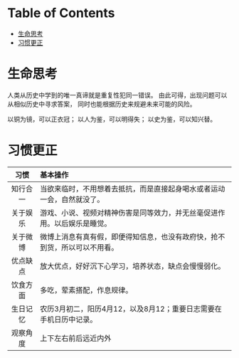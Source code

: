 Table of Contents
=================

   * [生命思考](#生命思考)
   * [习惯更正](#习惯更正)

# 生命思考
人类从历史中学到的唯一真谛就是重复性犯同一错误。
由此可得，出现问题可以从相似历史中寻求答案，
同时也能根据历史来规避未来可能的风险。

以铜为镜，可以正衣冠；
以人为鉴，可以明得失；
以史为鉴，可以知兴替。

# 习惯更正
| 习惯 | 基本操作 |
| :----: | :---- |
| 知行合一 | 当欲来临时，不用想着去抵抗，而是直接起身喝水或者运动一会，自然就没了。 |
| 关于娱乐 | 游戏、小说、视频对精神伤害是同等效力，并无丝毫促进作用。以后娱乐是睡觉。 |
| 关于微博 | 微博上消息有真有假，即便得知信息，也没有政府快，抢不到货，所以可以不用看。 |
| 优点缺点 | 放大优点，好好沉下心学习，培养状态，缺点会慢慢弱化。 |
| 饮食方面 | 多吃，荤素搭配，作息规律。 |
| 生日记忆 | 农历3月初二，阳历4月12，以及8月12；重要日志需要在手机日历中记录。 |
| 观察角度 | 上下左右前后远近内外 |

